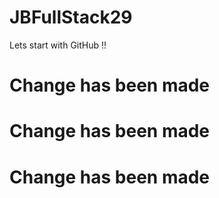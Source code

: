 # JBFullStack29
Lets start with GitHub !!
# Change has been made
# Change has been made
# Change has been made


